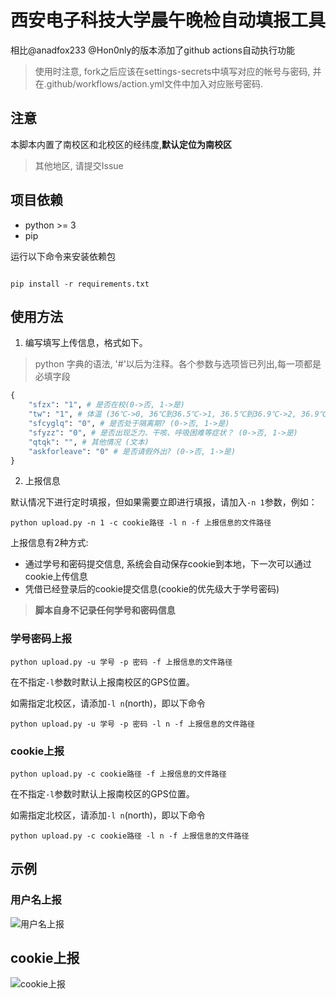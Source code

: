 # 西安电子科技大学晨午晚检自动填报工具

相比@anadfox233 @Hon0nly的版本添加了github actions自动执行功能

> 使用时注意, fork之后应该在settings-secrets中填写对应的帐号与密码, 并在.github/workflows/action.yml文件中加入对应账号密码.
## 注意 
本脚本内置了南校区和北校区的经纬度,**默认定位为南校区**

> 其他地区, 请提交Issue 

## 项目依赖
* python >= 3
* pip

运行以下命令来安装依赖包

```shell script

pip install -r requirements.txt
```

## 使用方法
1. 编写填写上传信息，格式如下。
> python 字典的语法, '#'以后为注释。各个参数与选项皆已列出,每一项都是必填字段
```python
{
    "sfzx": "1", # 是否在校(0->否, 1->是)
    "tw": "1", # 体温 (36℃->0, 36℃到36.5℃->1, 36.5℃到36.9℃->2, 36.9℃到37℃.3->3, 37.3℃到38℃->4, 38℃到38.5℃->5, 38.5℃到39℃->6, 39℃到40℃->7, 40℃以上->8)
    "sfcyglq": "0", # 是否处于隔离期? (0->否, 1->是)
    "sfyzz": "0", # 是否出现乏力、干咳、呼吸困难等症状？ (0->否, 1->是)
    "qtqk": "", # 其他情况 (文本)
    "askforleave": "0" # 是否请假外出? (0->否, 1->是)
}
```
2. 上报信息

默认情况下进行定时填报，但如果需要立即进行填报，请加入`-n 1`参数，例如：
```shell script
python upload.py -n 1 -c cookie路径 -l n -f 上报信息的文件路径
```

上报信息有2种方式: 
* 通过学号和密码提交信息, 系统会自动保存cookie到本地，下一次可以通过cookie上传信息 
* 凭借已经登录后的cookie提交信息(cookie的优先级大于学号密码)
> **脚本自身不记录任何学号和密码信息**

### 学号密码上报

```shell script
python upload.py -u 学号 -p 密码 -f 上报信息的文件路径
```

在不指定`-l`参数时默认上报南校区的GPS位置。

如需指定北校区，请添加`-l n`(north)，即以下命令

```shell script
python upload.py -u 学号 -p 密码 -l n -f 上报信息的文件路径
```

### cookie上报
```shell script
python upload.py -c cookie路径 -f 上报信息的文件路径
```

在不指定`-l`参数时默认上报南校区的GPS位置。 

如需指定北校区，请添加`-l n`(north)，即以下命令

```shell script
python upload.py -c cookie路径 -l n -f 上报信息的文件路径
```

## 示例

### 用户名上报

![用户名上报](https://ning-wang.oss-cn-beijing.aliyuncs.com/blog-imags/用户名上报.gif)

## cookie上报

![cookie上报](https://ning-wang.oss-cn-beijing.aliyuncs.com/blog-imags/cookie上报.gif)
